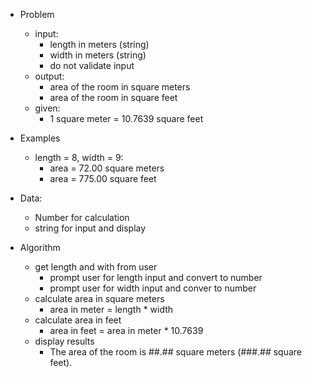 - Problem
  - input:
    - length in meters (string)
    - width in meters (string)
    - do not validate input
  - output:
    - area of the room in square meters
    - area of the room in square feet
  - given:
    - 1 square meter = 10.7639 square feet

- Examples
  - length = 8, width = 9:
    - area = 72.00 square meters
    - area = 775.00 square feet

- Data:
  - Number for calculation
  - string for input and display

- Algorithm
  - get length and with from user
    - prompt user for length input and convert to number
    - prompt user for width input and conver to number
  - calculate area in square meters
    - area in meter = length * width
  - calculate area in feet
    - area in feet = area in meter * 10.7639
  - display results
    - The area of the room is ##.## square meters (###.## square feet).